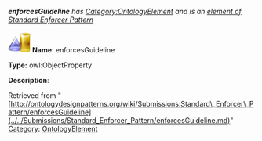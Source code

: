 ___enforcesGuideline__ has [Category:OntologyElement](../../Category/OntologyElement.md "Category:OntologyElement") and is an [element of](../../Property/ElementOf.md "Property:ElementOf") [Standard Enforcer Pattern](../../Submissions/Standard_Enforcer_Pattern.md "Submissions:Standard Enforcer Pattern")_


  




[![ObjectProperty](../../images/thumb/c/c3/ObjectProperty.gif/45px-ObjectProperty.gif)](../../Image/ObjectProperty.gif.md "ObjectProperty")
__Name__: enforcesGuideline 


__Type:__ owl:ObjectProperty 


__Description__: 





Retrieved from "[http://ontologydesignpatterns.org/wiki/Submissions:Standard\_Enforcer\_Pattern/enforcesGuideline](../../Submissions/Standard_Enforcer_Pattern/enforcesGuideline.md)"
 [Category](http://ontologydesignpatterns.org/wiki/Special:Categories "Special:Categories"): [OntologyElement](../../Category/OntologyElement.md "Category:OntologyElement")